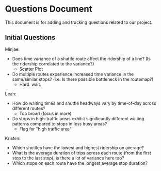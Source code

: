 # Questions Document

This document is for adding and tracking questions related to our project.

## Initial Questions

Minjae:
- Does time variance of a shuttle route affect the ridership of a line? (Is the ridership correlated to the variance?)
  - Scatter Plot
- Do multiple routes experience increased time variance in the same/similar stops? (i.e. Is there possible bottleneck in the routemap?)
  - Hard. wait.

Leah:
- How do waiting times and shuttle headways vary by time-of-day across different routes?
  - Too broad (focus in more)
- Do stops in high-traffic areas exhibit significantly different waiting patterns compared to stops in less busy areas?
  - Flag for "high traffic area"

Kristen: 
- Which shuttles have the lowest and highest ridership on average? 
- What is the average duration of trips across each route (from the first stop to the last stop); is there a lot of variance here too?
- Which stops on each route have the longest average stop duration? 